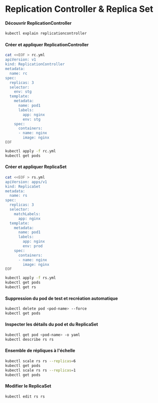 # Replication Controller & Replica Set

#### Découvrir ReplicationController

```sh
kubectl explain replicationcontroller
```

#### Créer et appliquer ReplicationController

```sh
cat <<EOF > rc.yml
apiVersion: v1
kind: ReplicationController
metadata:
  name: rc
spec:
  replicas: 3
  selector:
    env: stg
  template:
    metadata:
      name: pod1
      labels:
        app: nginx
        env: stg
    spec:
      containers:
      - name: nginx
        image: nginx
EOF
```

```sh
kubectl apply -f rc.yml
kubectl get pods
```

#### Créer et appliquer ReplicaSet

```sh
cat <<EOF > rs.yml
apiVersion: apps/v1
kind: ReplicaSet
metadata:
  name: rs
spec:
  replicas: 3
  selector:
    matchLabels:
      app: nginx
  template:
    metadata:
      name: pod1
      labels:
        app: nginx
        env: prod
    spec:
      containers:
      - name: nginx
        image: nginx
EOF
```

```sh
kubectl apply -f rs.yml
kubectl get pods
kubectl get rs
```

#### Suppression du pod de test et recréation automatique

```sh
kubectl delete pod <pod-name> --force
kubectl get pods
```

#### Inspecter les détails du pod et du ReplicaSet

```sh
kubectl get pod <pod-name> -o yaml
kubectl describe rs rs
```

#### Ensemble de répliques à l'échelle

```sh
kubectl scale rs rs --replicas=6
kubectl get pods
kubectl scale rs rs --replicas=1
kubectl get pods
```

#### Modifier le ReplicaSet

```sh
kubectl edit rs rs
```
